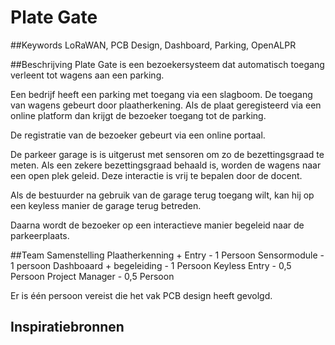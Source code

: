 # Plate Gate
##Keywords
LoRaWAN, PCB Design, Dashboard, Parking, OpenALPR

##Beschrijving
Plate Gate is een bezoekersysteem dat automatisch toegang verleent tot wagens
aan een parking. 

Een bedrijf heeft een parking met toegang via een slagboom. De toegang van
wagens gebeurt door plaatherkening. Als de plaat geregisteerd via een online
platform dan krijgt de bezoeker toegang tot de parking.

De registratie van de bezoeker gebeurt via een online portaal. 

De parkeer garage is is uitgerust met sensoren om zo de bezettingsgraad te
meten. Als een zekere bezettingsgraad behaald is, worden de wagens naar een
open plek geleid. Deze interactie is vrij te bepalen door de docent. 

Als de bestuurder na gebruik van de garage terug toegang wilt, kan hij op een
keyless manier de garage terug betreden.

Daarna wordt de bezoeker op een interactieve manier begeleid naar de
parkeerplaats. 


##Team Samenstelling
Plaatherkenning + Entry - 1 Persoon
Sensormodule - 1 persoon
Dashboaard + begeleiding - 1 Persoon
Keyless Entry - 0,5 Persoon
Project Manager - 0,5 Persoon

Er is één persoon vereist die het vak PCB design heeft gevolgd.

## Inspiratiebronnen
